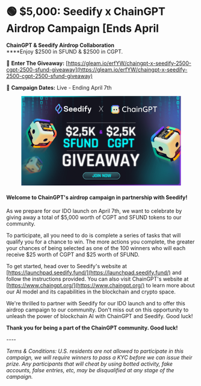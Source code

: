 # 🟢 $5,000: Seedify x ChainGPT Airdrop Campaign \[Ends April

**ChainGPT & Seedify Airdrop Collaboration**\
****Enjoy $2500 in SFUND & $2500 in CGPT.

💫 **Enter The Giveaway:** [https://gleam.io/erfYW/chaingpt-x-seedify-2500-cgpt-2500-sfund-giveaway](https://gleam.io/erfYW/chaingpt-x-seedify-2500-cgpt-2500-sfund-giveaway)

📅 **Campaign Dates:** Live - Ending April 7th

<figure><img src="../../.gitbook/assets/image.png" alt=""><figcaption></figcaption></figure>

#### **Welcome to ChainGPT's airdrop campaign in partnership with Seedify!**&#x20;

As we prepare for our IDO launch on April 7th, we want to celebrate by giving away a total of $5,000 worth of CGPT and SFUND tokens to our community.

To participate, all you need to do is complete a series of tasks that will qualify you for a chance to win. The more actions you complete, the greater your chances of being selected as one of the 100 winners who will each receive $25 worth of CGPT and $25 worth of SFUND.

To get started, head over to Seedify's website at [https://launchpad.seedify.fund/](https://launchpad.seedify.fund/) and follow the instructions provided. You can also visit ChainGPT's website at [https://www.chaingpt.org/](https://www.chaingpt.org/) to learn more about our AI model and its capabilities in the blockchain and crypto space.

We're thrilled to partner with Seedify for our IDO launch and to offer this airdrop campaign to our community. Don't miss out on this opportunity to unleash the power of blockchain AI with ChainGPT and Seedify. Good luck!

**Thank you for being a part of the ChainGPT community. Good luck!**

_----_

_Terms & Conditions: U.S. residents are not allowed to participate in this campaign, we will require winners to pass a KYC before we can issue their prize. Any participants that will cheat by using botted activity, fake accounts, false entries, etc, may be disqualified at any stage of the campaign._&#x20;
